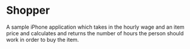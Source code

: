 # Shopper
A sample iPhone application which takes in the hourly wage and an item price and calculates and returns the number of hours
the person should work in order to buy the item.
